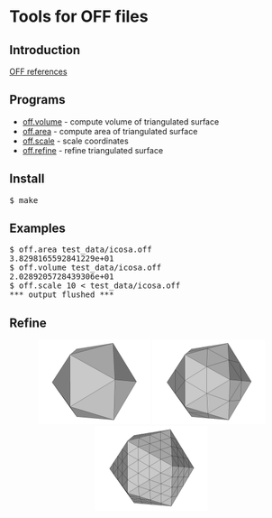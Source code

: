 <h1>Tools for OFF files</h1>

<h2>Introduction</h2>

[OFF references](http://www.geomview.org/docs/html/OFF.html)

## Programs
* [off.volume](volume.awk) - compute volume of triangulated surface
* [off.area](area.awk) - compute area of triangulated surface
* [off.scale](scale.awk) - scale coordinates
* [off.refine](refine.awk) - refine triangulated surface

<h2>Install</h2>

<pre>
$ make
</pre>

<h2>Examples</h2>

<pre>
$ off.area test_data/icosa.off
3.8298165592841229e+01
$ off.volume test_data/icosa.off
2.0289205728439306e+01
$ off.scale 10 < test_data/icosa.off
*** output flushed ***
</pre>

<h2>Refine</h2>

<p align="center">
<img src="img/0.png" width=200/>
<img src="img/1.png" width=200/>
<img src="img/2.png" width=200/>
</p>
